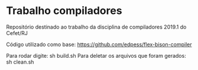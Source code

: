 # Trabalho compiladores
Repositório destinado ao trabalho da disciplina de compiladores 2019.1 do Cefet/RJ

Código utilizado como base: https://github.com/edpess/flex-bison-compiler

Para rodar digite: sh build.sh
Para deletar os arquivos que foram gerados: sh clean.sh

